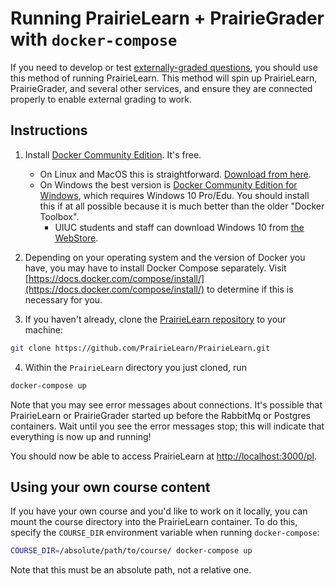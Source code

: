 # Running PrairieLearn + PrairieGrader with `docker-compose`

If you need to develop or test [externally-graded questions](externalGrading.md), you should use this method of running PrairieLearn. This method will spin up PrairieLearn, PrairieGrader, and several other services, and ensure they are connected properly to enable external grading to work.

## Instructions

1. Install [Docker Community Edition](https://www.docker.com/community-edition). It's free.
    * On Linux and MacOS this is straightforward. [Download from here](https://store.docker.com/search?type=edition&offering=community).
    * On Windows the best version is [Docker Community Edition for Windows](https://store.docker.com/editions/community/docker-ce-desktop-windows), which requires Windows 10 Pro/Edu. You should install this if at all possible because it is much better than the older "Docker Toolbox".
        * UIUC students and staff can download Windows 10 from [the WebStore](https://webstore.illinois.edu/).

2. Depending on your operating system and the version of Docker you have, you may have to install Docker Compose separately. Visit [https://docs.docker.com/compose/install/](https://docs.docker.com/compose/install/) to determine if this is necessary for you.

3. If you haven't already, clone the [PrairieLearn repository](https://github.com/PrairieLearn/PrairieLearn) to your machine:

```sh
git clone https://github.com/PrairieLearn/PrairieLearn.git
```

4. Within the `PrairieLearn` directory you just cloned, run

```sh
docker-compose up
```

Note that you may see error messages about connections. It's possible that PrairieLearn or PrairieGrader started up before the RabbitMq or Postgres containers. Wait until you see the error messages stop; this will indicate that everything is now up and running!

You should now be able to access PrairieLearn at [http://localhost:3000/pl](http://localhost:3000/pl).

## Using your own course content

If you have your own course and you'd like to work on it locally, you can mount the course directory into the PrairieLearn container. To do this, specify the `COURSE_DIR` environment variable when running `docker-compose`:

```sh
COURSE_DIR=/absolute/path/to/course/ docker-compose up
```

Note that this must be an absolute path, not a relative one.
